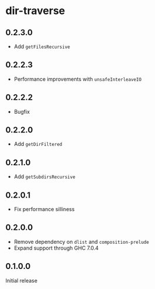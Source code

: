 # dir-traverse

## 0.2.3.0

  * Add `getFilesRecursive`

## 0.2.2.3

  * Performance improvements with `unsafeInterleaveIO`

## 0.2.2.2

  * Bugfix

## 0.2.2.0

  * Add `getDirFiltered`

## 0.2.1.0

  * Add `getSubdirsRecursive`

## 0.2.0.1

  * Fix performance silliness

## 0.2.0.0

  * Remove dependency on `dlist` and `composition-prelude`
  * Expand support through GHC 7.0.4

## 0.1.0.0

Initial release
